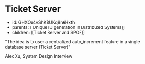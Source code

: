 # Ticket Server
* id: GHXOu4vShKBUKq8n6Hxth
* parents: [[Unique ID generation in Distributed Systems]]
* children: [[Ticket Server and SPOF]]

"The idea is to user a centralized auto_increment feature in a single database server (Ticket Server)"

Alex Xu, System Design Interview